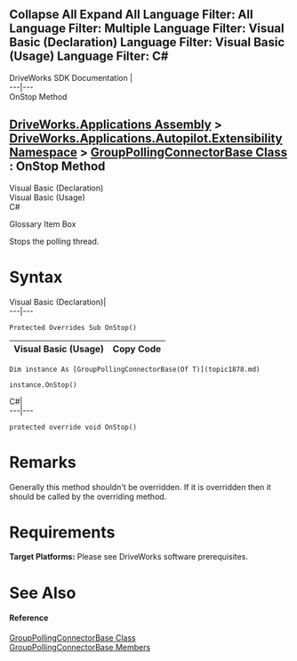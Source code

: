 Collapse All Expand All Language Filter: All  Language Filter: Multiple  Language Filter: Visual Basic (Declaration) Language Filter: Visual Basic (Usage) Language Filter: C#  
---  
DriveWorks SDK Documentation  |   
---|---  
OnStop Method   
  
[DriveWorks.Applications Assembly](topic13.md) > [DriveWorks.Applications.Autopilot.Extensibility Namespace](topic1633.md) > [GroupPollingConnectorBase<T> Class](topic1878.md) : OnStop Method  
---  
  
Visual Basic (Declaration)    
Visual Basic (Usage)    
C# 

Glossary Item Box

Stops the polling thread. 

# Syntax

Visual Basic (Declaration)|   
---|---  
      
    
    Protected Overrides Sub OnStop()   
  
Visual Basic (Usage)| Copy Code  
---|---  
      
    
    Dim instance As [GroupPollingConnectorBase(Of T)](topic1878.md)
     
    instance.OnStop()  
  
C#|   
---|---  
      
    
    protected override void OnStop()  
  
# Remarks

Generally this method shouldn't be overridden. If it is overridden then it should be called by the overriding method.

# Requirements

**Target Platforms:** Please see DriveWorks software prerequisites.

# See Also

#### Reference

[GroupPollingConnectorBase<T> Class](topic1878.md)   
[GroupPollingConnectorBase<T> Members](topic1879.md)


